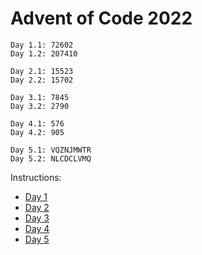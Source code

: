 # Advent of Code 2022

```
Day 1.1: 72602
Day 1.2: 207410

Day 2.1: 15523
Day 2.2: 15702

Day 3.1: 7845
Day 3.2: 2790

Day 4.1: 576
Day 4.2: 905

Day 5.1: VQZNJMWTR
Day 5.2: NLCDCLVMQ
```

Instructions:

* [Day 1](data/day1.md)
* [Day 2](data/day2.md)
* [Day 3](data/day3.md)
* [Day 4](data/day4.md)
* [Day 5](data/day5.md)
